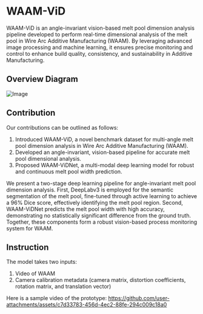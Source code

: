 # WAAM-ViD
WAAM-ViD is an angle-invariant vision-based melt pool dimension analysis pipeline developed to perform real-time dimensional analysis of the melt pool in Wire Arc Additive Manufacturing (WAAM). By leveraging advanced image processing and machine learning, it ensures precise monitoring and control to enhance build quality, consistency, and sustainability in Additive Manufacturing.

## Overview Diagram
![Image](https://github.com/user-attachments/assets/e275ed99-b9d7-416e-a935-3d167f13fa6d)

## Contribution
Our contributions can be outlined as follows:
1. Introduced WAAM-ViD, a novel benchmark dataset for multi-angle melt pool dimension analysis in Wire Arc Additive Manufacturing (WAAM).
2. Developed an angle-invariant, vision-based pipeline for accurate melt pool dimensional analysis.
3. Proposed WAAM-ViDNet, a multi-modal deep learning model for robust and continuous melt pool width prediction.

We present a two-stage deep learning pipeline for angle-invariant melt pool dimension analysis. First, DeepLabv3 is employed for the semantic segmentation of the melt pool, fine-tuned through active learning to achieve a 96% Dice score, effectively identifying the melt pool region. Second, WAAM-ViDNet predicts the melt pool width with high accuracy, demonstrating no statistically significant difference from the ground truth. Together, these components form a robust vision-based process monitoring system for WAAM.

## Instruction
The model takes two inputs:
1. Video of WAAM
2. Camera calibration metadata (camera matrix, distortion coefficients, rotation matrix, and translation vector)

Here is a sample video of the prototype:
https://github.com/user-attachments/assets/c7d33783-456d-4ec2-88fe-294c009c18a0

